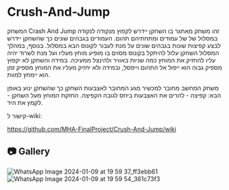# Crush-And-Jump

המשחק Crash And Jump זהו משחק מאתגר בו השחקן יידרש לקפוץ מנקודה לנקודה במסלול של של עמודים ומתחתיהם תהום. העמודים בגבהים שונים כך שהשחקן יידרש לבצע קפיצות שונות בגבהים שונים על מנת לעבור לקונוס הבא במסלול. בנוסף, במהלך המסלול השחקן עלול להיתקל בקונוס מסוים בו מופיע מוחץ מעליו ועל מנת לשרוד יהיה עליו להחזיק את המוחץ כמה שניות באוויר ולהינצל ממעיכה.
במידה והשחקן לא יקפוץ מספיק גבוה הוא ייפול אל התהום וייפסל, ובמידה ולא יחזיק מעליו את המוחץ מספיק זמן הוא יימחץ למוות.

משחק המחשב מחובר למכשיר מגע המחובר לאצבעות השחקן כך שהשחקן ינוע באופן הבא: קפיצה - להרים את האצבעות ביחס לגובה הקפיצה. החזקת המוחץ מעל השחקן - לקמץ את היד.


קישור ל-wiki:


https://github.com/MHA-FinalProject/Crush-And-Jump/wiki

##  :camera: Gallery
![WhatsApp Image 2024-01-09 at 19 59 37_ff3ebb61](https://github.com/MHA-FinalProject/Crush-And-Jump/assets/118722490/7d1c1f4a-b3ca-4957-86d1-6b0cf7f0677f)
![WhatsApp Image 2024-01-09 at 19 59 54_361c73f3](https://github.com/MHA-FinalProject/Crush-And-Jump/assets/118722490/491335d6-d924-4992-91fa-a979704d7cf2)




